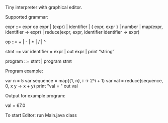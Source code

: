 Tiny interpreter with graphical editor.


Supported grammar:

  expr ::= expr op expr | (expr) | identifier | { expr, expr } | number |
  map(expr, identifier -> expr) | reduce(expr, expr, identifier identifier -> expr)

  op ::= + | - | * | / | ^

  stmt ::= var identifier = expr | out expr | print “string”

  program ::= stmt | program stmt


Program example:

var n = 5
var sequence = map({1, n}, i -> 2^i + 1)
var val = reduce(sequence, 0, x y -> x + y)
print "val = "
out val

Output for example program:

val =
67.0


To start Editor: run Main.java class

